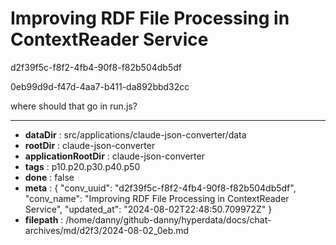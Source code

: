 # Improving RDF File Processing in ContextReader Service

d2f39f5c-f8f2-4fb4-90f8-f82b504db5df

0eb99d9d-f47d-4aa7-b411-da892bbd32cc

where should that go in run.js?

---

* **dataDir** : src/applications/claude-json-converter/data
* **rootDir** : claude-json-converter
* **applicationRootDir** : claude-json-converter
* **tags** : p10.p20.p30.p40.p50
* **done** : false
* **meta** : {
  "conv_uuid": "d2f39f5c-f8f2-4fb4-90f8-f82b504db5df",
  "conv_name": "Improving RDF File Processing in ContextReader Service",
  "updated_at": "2024-08-02T22:48:50.709972Z"
}
* **filepath** : /home/danny/github-danny/hyperdata/docs/chat-archives/md/d2f3/2024-08-02_0eb.md